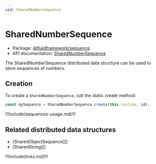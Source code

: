 ```yaml
---
uid: SharedNumberSequence
---
```


# SharedNumberSequence

- Package: [@fluidframework/sequence](../api/sequence.md)
- API documentation: [SharedNumberSequence](../api/sequence.sharednumbersequence.md)

The SharedNumberSequence distributed data structure can be used to store sequences of numbers.

## Creation

To create a `SharedNumberSequence`, call the static create method:

```typescript
const mySequence = SharedNumberSequence.create(this.runtime, id);
```

!!!include(sequences-usage.md)!!!

## Related distributed data structures

- [SharedObjectSequence][]
- [SharedString][]


!!!include(links.md)!!!
